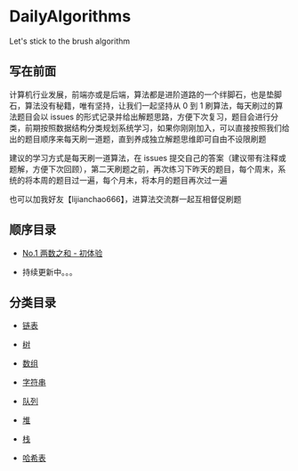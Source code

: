 # DailyAlgorithms

Let's stick to the brush algorithm

## 写在前面

计算机行业发展，前端亦或是后端，算法都是进阶道路的一个绊脚石，也是垫脚石，算法没有秘籍，唯有坚持，让我们一起坚持从 0 到 1 刷算法，每天刷过的算法题目会以 issues 的形式记录并给出解题思路，方便下次复习，题目会进行分类，前期按照数据结构分类规划系统学习，如果你刚刚加入，可以直接按照我们给出的题目顺序来每天刷一道题，直到养成独立解题思维即可自由不设限刷题

建议的学习方式是每天刷一道算法，在 issues 提交自己的答案（建议带有注释或题解，方便下次回顾），第二天刷题之前，再次练习下昨天的题目，每个周末，系统的将本周的题目过一遍，每个月末，将本月的题目再次过一遍

也可以加我好友【lijianchao666】，进算法交流群一起互相督促刷题

## 顺序目录

- [No.1 两数之和 - 初体验](https://github.com/isboyjc/DailyAlgorithms/issues/1)

- 持续更新中。。。

## 分类目录

- [链表](https://github.com/isboyjc/DailyAlgorithms/issues?q=is%3Aopen+is%3Aissue+label%3A%E9%93%BE%E8%A1%A8)

- [树](https://github.com/isboyjc/DailyAlgorithms/issues?q=is%3Aopen+is%3Aissue+label%3A%E6%A0%91)

- [数组](https://github.com/isboyjc/DailyAlgorithms/issues?q=is%3Aopen+is%3Aissue+label%3A%E6%95%B0%E7%BB%84)

- [字符串](https://github.com/isboyjc/DailyAlgorithms/issues?q=is%3Aopen+is%3Aissue+label%3A%E5%AD%97%E7%AC%A6%E4%B8%B2)

- [队列](https://github.com/isboyjc/DailyAlgorithms/issues?q=is%3Aopen+is%3Aissue+label%3A%E9%98%9F%E5%88%97)

- [堆](https://github.com/isboyjc/DailyAlgorithms/issues?q=is%3Aopen+is%3Aissue+label%3A%E5%A0%86)

- [栈](https://github.com/isboyjc/DailyAlgorithms/issues?q=is%3Aopen+is%3Aissue+label%3A%E6%A0%88)

- [哈希表](https://github.com/isboyjc/DailyAlgorithms/issues?q=is%3Aopen+is%3Aissue+label%3A%E5%93%88%E5%B8%8C%E8%A1%A8)
